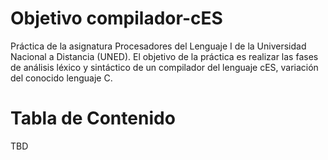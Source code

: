 # Objetivo compilador-cES
Práctica de la asignatura Procesadores del Lenguaje I de la Universidad Nacional a Distancia (UNED). El objetivo de la práctica es realizar las fases de análisis léxico y sintáctico de un compilador del lenguaje cES, variación del conocido lenguaje C.

# Tabla de Contenido
TBD
